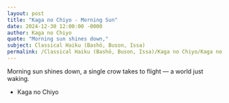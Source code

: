 ```yaml
---
layout: post
title: "Kaga no Chiyo - Morning Sun"
date: 2024-12-30 12:00:00 -0000
author: Kaga no Chiyo
quote: "Morning sun shines down,"
subject: Classical Haiku (Bashō, Buson, Issa)
permalink: /Classical Haiku (Bashō, Buson, Issa)/Kaga no Chiyo/Kaga no Chiyo - Morning Sun
---
```


Morning sun shines down,
a single crow takes to flight —
a world just waking.

- Kaga no Chiyo
